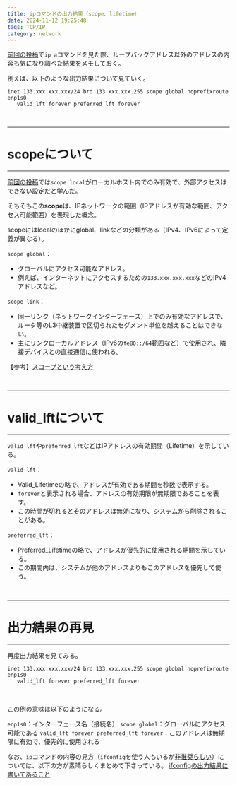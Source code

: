 ```yaml
---
title: ipコマンドの出力結果（scope、lifetime）
date: 2024-11-12 19:25:48
tags: TCP/IP
category: network
---
```


[前回の投稿](https://tkaizawa.github.io/myblog/memo-localhost-ip-and-loopback/)で`ip a`コマンドを見た際、ループバックアドレス以外のアドレスの内容も気になり調べた結果をメモしておく。

例えば、以下のような出力結果について見ていく。

~~~
inet 133.xxx.xxx.xxx/24 brd 133.xxx.xxx.255 scope global noprefixroute enp1s0
   valid_lft forever preferred_lft forever
~~~

<br>

---
# scopeについて
---

[前回の投稿](https://tkaizawa.github.io/myblog/memo-localhost-ip-and-loopback/)では`scope local`がローカルホスト内でのみ有効で、外部アクセスはできない設定だと学んだ。

そもそもこの**scope**は、IPネットワークの範囲（IPアドレスが有効な範囲、アクセス可能範囲）を表現した概念。

scopeにはlocalのほかにglobal、linkなどの分類がある（IPv4、IPv6によって定義が異なる）。

`scope global`：
- グローバルにアクセス可能なアドレス。
- 例えば、インターネットにアクセスするための`133.xxx.xxx.xxx`などのIPv4アドレスなど。

`scope link`：
- 同一リンク（ネットワークインターフェース）上でのみ有効なアドレスで、ルータ等のL3中継装置で区切られたセグメント単位を越えることはできない。
- 主にリンクローカルアドレス（IPv6の`fe80::/64`範囲など）で使用され、隣接デバイスとの直接通信に使われる。

【参考】[スコープという考え方](https://www.vwnet.jp/IPv6ImplementationGuide/01/01-11.htm)

<br>

---
# valid_lftについて
---

`valid_lft`や`preferred_lft`などはIPアドレスの有効期間（Lifetime）を示している。

`valid_lft`：
- Valid_Lifetimeの略で、アドレスが有効である期間を秒数で表示する。
- `forever`と表示される場合、アドレスの有効期限が無期限であることを表す。
- この時間が切れるとそのアドレスは無効になり、システムから削除されることがある。

`preferred_lft`：
- Preferred_Lifetimeの略で、アドレスが優先的に使用される期間を示している。
- この期間内は、システムが他のアドレスよりもこのアドレスを優先して使う。

<br>

---
# 出力結果の再見
---

再度出力結果を見てみる。

~~~
inet 133.xxx.xxx.xxx/24 brd 133.xxx.xxx.255 scope global noprefixroute enp1s0
   valid_lft forever preferred_lft forever
~~~
<br>

この例の意味は以下のようになる。

`enp1s0`：インターフェース名（接続名）
`scope global`：グローバルにアクセス可能である
`valid_lft forever preferred_lft forever`：このアドレスは無期限に有効で、優先的に使用される

なお、`ip`コマンドの内容の見方（`ifconfig`を使う人もいるが[非推奨らしい](https://tech.mktime.com/entry/211)）については、以下の方が素晴らしくまとめて下さっている。
[ifconfigの出力結果に書いてあること](https://qiita.com/pe-ta/items/aff8db72530c6baa11b2)


